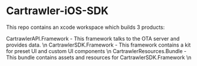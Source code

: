 # Cartrawler-iOS-SDK

This repo contains an xcode workspace which builds 3 products:

CartrawlerAPI.Framework - This framework talks to the OTA server and provides data. \n
CartrawlerSDK.Framework - This framework contains a kit for preset UI and custom UI components \n
CartrawlerResources.Bundle - This bundle contains assets and resources for CartrawlerSDK.Framework \n
